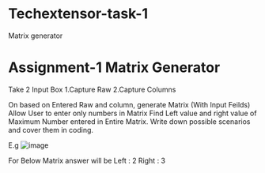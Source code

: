 # Techextensor-task-1
Matrix generator

# Assignment-1 Matrix Generator 

Take 2 Input Box
1.Capture Raw
2.Capture Columns 

On based on Entered Raw and column, generate Matrix (With Input Feilds)
Allow User to enter only numbers in Matrix 
Find Left value and right value of Maximum Number entered in Entire Matrix. 
Write down possible scenarios and cover them in coding.

E.g 
![image](https://github.com/user-attachments/assets/1bf19e16-0347-41d1-9f18-06200fde7002)

For Below Matrix answer will be
Left : 2 
Right : 3




